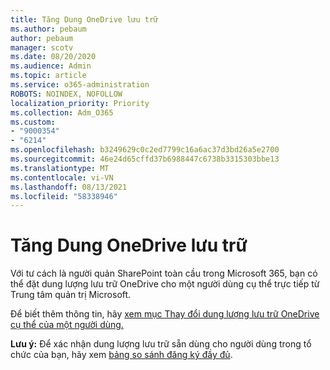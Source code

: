 ```yaml
---
title: Tăng Dung OneDrive lưu trữ
ms.author: pebaum
author: pebaum
manager: scotv
ms.date: 08/20/2020
ms.audience: Admin
ms.topic: article
ms.service: o365-administration
ROBOTS: NOINDEX, NOFOLLOW
localization_priority: Priority
ms.collection: Adm_O365
ms.custom:
- "9000354"
- "6214"
ms.openlocfilehash: b3249629c0c2ed7799c16a6ac37d3bd26a5e2700
ms.sourcegitcommit: 46e24d65cffd37b6988447c6738b3315303bbe13
ms.translationtype: MT
ms.contentlocale: vi-VN
ms.lasthandoff: 08/13/2021
ms.locfileid: "58338946"
---
```

# <a name="increase-onedrive-storage"></a>Tăng Dung OneDrive lưu trữ

Với tư cách là người quản SharePoint toàn cầu trong Microsoft 365, bạn có thể đặt dung lượng lưu trữ OneDrive cho một người dùng cụ thể trực tiếp từ Trung tâm quản trị Microsoft.  

Để biết thêm thông tin, hãy [xem mục Thay đổi dung lượng lưu trữ OneDrive cụ thể của một người dùng.](https://docs.microsoft.com/onedrive/change-user-storage)

**Lưu ý:** Để xác nhận dung lượng lưu trữ sẵn dùng cho người dùng trong tổ chức của bạn, hãy xem [bảng so sánh đăng ký đầy đủ](https://go.microsoft.com/fwlink/?linkid=2139145). 